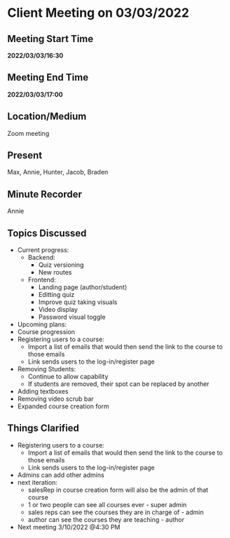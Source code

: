 # Client Meeting on 03/03/2022

## Meeting Start Time

**2022/03/03/16:30**

## Meeting End Time

**2022/03/03/17:00**

## Location/Medium

Zoom meeting

## Present
Max, Annie, Hunter, Jacob, Braden

## Minute Recorder

Annie

## Topics Discussed
- Current progress:
  - Backend:
    - Quiz versioning
    - New routes
  - Frontend:
    - Landing page (author/student)
    - Editting quiz 
    - Improve quiz taking visuals
    - Video display
    - Password visual toggle
 - Upcoming plans:
  - Course progression
  - Registering users to a course:
    - Import a list of emails that would then send the link to the course to those emails
    - Link sends users to the log-in/register page
  - Removing Students:
    - Continue to allow capability
    - If students are removed, their spot can be replaced by another 
  - Adding textboxes
  - Removing video scrub bar
  - Expanded course creation form



## Things Clarified
- Registering users to a course:
    - Import a list of emails that would then send the link to the course to those emails
    - Link sends users to the log-in/register page
- Admins can add other admins
- next iteration:
  - salesRep in course creation form will also be the admin of that course 
  - 1 or two people can see all courses ever - super admin
  - sales reps can see the courses they are in charge of - admin
  - author can see the courses they are teaching - author
- Next meeting 3/10/2022 @4:30 PM
